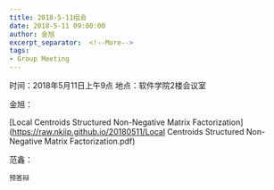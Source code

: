 ```yaml
---
title: 2018-5-11组会
date: 2018-5-11 09:00:00
author: 金旭
excerpt_separator:  <!--More-->
tags:
- Group Meeting
---
```

时间：2018年5月11日上午9点 地点：软件学院2楼会议室 

金旭：

[Local Centroids Structured Non-Negative Matrix Factorization](https://raw.nkiip.github.io/20180511/Local Centroids Structured Non-Negative Matrix Factorization.pdf)


范鑫：

    预答辩